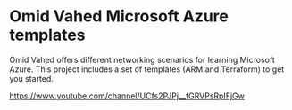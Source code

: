 # Omid Vahed Microsoft Azure templates

Omid Vahed offers different networking scenarios for learning  Microsoft Azure. This project includes a set of templates (ARM and Terraform) to get you started.

<https://www.youtube.com/channel/UCfs2PJPj__fGRVPsRpIFjGw>
